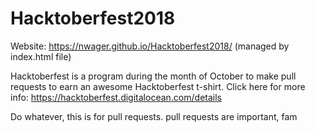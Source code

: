 # Hacktoberfest2018

Website: https://nwager.github.io/Hacktoberfest2018/ (managed by index.html file)

Hacktoberfest is a program during the month of October to make pull requests to earn an awesome Hacktoberfest t-shirt. Click here for more info: https://hacktoberfest.digitalocean.com/details

Do whatever, this is for pull requests.
pull requests are important, fam
